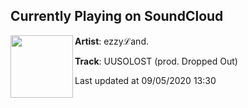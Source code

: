 ## Currently Playing on SoundCloud

[<img align="left" width="100" src="https://i1.sndcdn.com/artworks-7px6DpysFCLSBaOM-KAbzEw-t50x50.jpg">](https://soundcloud.com/ezzyland/uusolost)

**Artist**: ezzyℒand. 

**Track**: UUSOLOST (prod. Dropped Out)

Last updated at 09/05/2020 13:30
